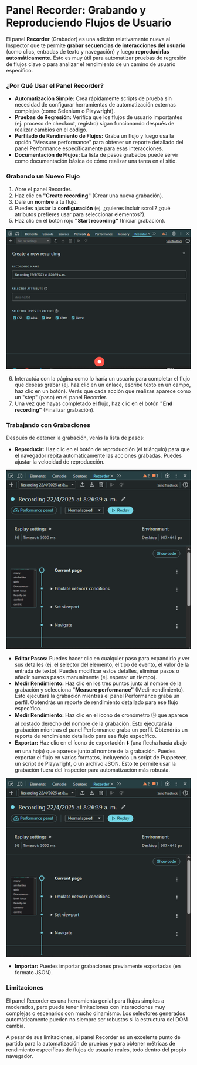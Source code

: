 # Panel Recorder: Grabando y Reproduciendo Flujos de Usuario

El panel **Recorder** (Grabador) es una adición relativamente nueva al Inspector que te permite **grabar secuencias de interacciones del usuario** (como clics, entradas de texto y navegación) y luego **reproducirlas automáticamente**. Esto es muy útil para automatizar pruebas de regresión de flujos clave o para analizar el rendimiento de un camino de usuario específico.

### ¿Por Qué Usar el Panel Recorder?

* **Automatización Simple:** Crea rápidamente scripts de prueba sin necesidad de configurar herramientas de automatización externas complejas (como Selenium o Playwright).
* **Pruebas de Regresión:** Verifica que los flujos de usuario importantes (ej. proceso de checkout, registro) sigan funcionando después de realizar cambios en el código.
* **Perfilado de Rendimiento de Flujos:** Graba un flujo y luego usa la opción "Measure performance" para obtener un reporte detallado del panel Performance específicamente para esas interacciones.
* **Documentación de Flujos:** La lista de pasos grabados puede servir como documentación básica de cómo realizar una tarea en el sitio.

### Grabando un Nuevo Flujo

1.  Abre el panel Recorder.
2.  Haz clic en **"Create recording"** (Crear una nueva grabación).
3.  Dale un **nombre** a tu flujo.
4.  Puedes ajustar la **configuración** (ej. ¿quieres incluir scroll? ¿qué atributos prefieres usar para seleccionar elementos?).
5.  Haz clic en el botón rojo **"Start recording"** (Iniciar grabación).

![Iniciando una nueva grabación en el panel Recorder](/img/inspector-recorder-start.png)

6.  Interactúa con la página como lo haría un usuario para completar el flujo que deseas grabar (ej. haz clic en un enlace, escribe texto en un campo, haz clic en un botón). Verás que cada acción que realizas aparece como un "step" (paso) en el panel Recorder.
7.  Una vez que hayas completado el flujo, haz clic en el botón **"End recording"** (Finalizar grabación).

### Trabajando con Grabaciones

Después de detener la grabación, verás la lista de pasos:

* **Reproducir:** Haz clic en el botón de reproducción (el triángulo) para que el navegador repita automáticamente las acciones grabadas. Puedes ajustar la velocidad de reproducción.

![Reproduciendo una grabación](/img/inspector-recorder-playback.png)

* **Editar Pasos:** Puedes hacer clic en cualquier paso para expandirlo y ver sus detalles (ej. el selector del elemento, el tipo de evento, el valor de la entrada de texto). Puedes modificar estos detalles, eliminar pasos o añadir nuevos pasos manualmente (ej. esperar un tiempo).
* **Medir Rendimiento:** Haz clic en los tres puntos junto al nombre de la grabación y selecciona **"Measure performance"** (Medir rendimiento). Esto ejecutará la grabación mientras el panel Performance graba un perfil. Obtendrás un reporte de rendimiento detallado para ese flujo específico.
* **Medir Rendimiento:** Haz clic en el ícono de cronómetro 🕒 que aparece al costado derecho del nombre de la grabación. Esto ejecutará la grabación mientras el panel Performance graba un perfil. Obtendrás un reporte de rendimiento detallado para ese flujo específico.
* **Exportar:** Haz clic en el ícono de exportación ⬇️ (una flecha hacia abajo en una hoja) que aparece junto al nombre de la grabación. Puedes exportar el flujo en varios formatos, incluyendo un script de Puppeteer, un script de Playwright, o un archivo JSON. Esto te permite usar la grabación fuera del Inspector para automatización más robusta.

![Exportando una grabación](/img/inspector-recorder-export.png)

* **Importar:** Puedes importar grabaciones previamente exportadas (en formato JSON).

### Limitaciones

El panel Recorder es una herramienta genial para flujos simples a moderados, pero puede tener limitaciones con interacciones muy complejas o escenarios con mucho dinamismo. Los selectores generados automáticamente pueden no siempre ser robustos si la estructura del DOM cambia.

A pesar de sus limitaciones, el panel Recorder es un excelente punto de partida para la automatización de pruebas y para obtener métricas de rendimiento específicas de flujos de usuario reales, todo dentro del propio navegador.
